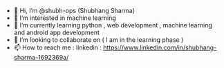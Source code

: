 - 👋 Hi, I’m @shubh-ops (Shubhang Sharma)
- 👀 I’m interested in machine learning 
- 🌱 I’m currently learning python , web development , machine learning and android app development
- 💞️ I’m looking to collaborate on ( I am in the learning phase ) 
- 📫 How to reach me : 
                     linkedin : https://www.linkedin.com/in/shubhang-sharma-1692369a/

<!---
shubh-ops/shubh-ops is a ✨ special ✨ repository because its `README.md` (this file) appears on your GitHub profile.
You can click the Preview link to take a look at your changes.
--->
